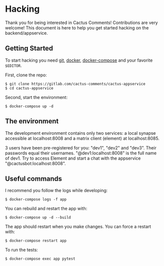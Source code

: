 # Hacking

Thank you for being interested in Cactus Comments! Contributions are very
welcome! This document is here to help you get started hacking on the
backend/appservice.


## Getting Started

To start hacking you need [git](https://git-scm.com/downloads),
[docker](https://docs.docker.com/engine/install/),
[docker-compose](https://docs.docker.com/compose/install/) and your favorite
`$EDITOR`.

First, clone the repo:

    $ git clone https://gitlab.com/cactus-comments/cactus-appservice
    $ cd cactus-appservice

Second, start the environment:

    $ docker-compose up -d


## The environment

The development environment contains only two services: a local synapse
accessible at localhost:8008 and a matrix client (element) at localhost:8085.

3 users have been pre-registered for you: "dev1", "dev2" and "dev3". Their
passwords equal their usernames. "@dev1:localhost:8008" is the full name of
dev1. Try to access Element and start a chat with the appservice
"@cactusbot:localhost:8008".


## Useful commands

I recommend you follow the logs while developing:

    $ docker-compose logs -f app

You can rebuild and restart the app with:

    $ docker-compose up -d --build

The app should restart when you make changes. You can force a restart with:

    $ docker-compose restart app

To run the tests:

    $ docker-compose exec app pytest
